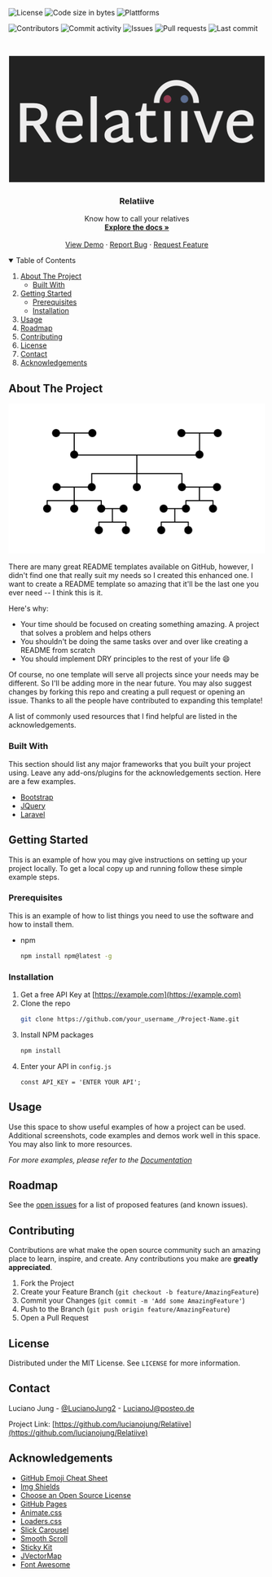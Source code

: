 
<!-- PROJECT SHIELDS -->
<!--
*** I'm using markdown "reference style" links for readability.
*** Reference links are enclosed in brackets [ ] instead of parentheses ( ).
*** See the bottom of this document for the declaration of the reference variables
*** for contributors-url, forks-url, etc. This is an optional, concise syntax you may use.
*** https://www.markdownguide.org/basic-syntax/#reference-style-links
-->
![License](https://img.shields.io/github/license/lucianojung/Relatiive)
![Code size in bytes](https://img.shields.io/github/languages/code-size/lucianojung/Relatiive)
![Plattforms](https://img.shields.io/badge/Plattforms-Android/iOS/Web-success)

![Contributors](https://img.shields.io/github/contributors/lucianojung/Relatiive)
![Commit activity](https://img.shields.io/github/commit-activity/m/lucianojung/Relatiive)
![Issues](https://img.shields.io/github/issues/lucianojung/Relatiive)
![Pull requests](https://img.shields.io/github/issues-pr/lucianojung/Relatiive)
![Last commit](https://img.shields.io/github/last-commit/lucianojung/relatiive)



<!-- PROJECT LOGO -->
<br />
<p align="center">
  <a href="https://github.com/lucianojung/Relatiive">
    <img src="Assets/Images/VorstellungsgrafikRelatiive_3.png" alt="Logo" width="512" height="250">
  </a>

  <h3 align="center">Relatiive</h3>

  <p align="center">
    Know how to call your relatives
    <br />
    <a href="https://github.com/lucianojung/Relatiive"><strong>Explore the docs »</strong></a>
    <br />
    <br />
    <a href="https://github.com/lucianojung/Relatiive">View Demo</a>
    ·
    <a href="https://github.com/lucianojung/Relatiive">Report Bug</a>
    ·
    <a href="https://github.com/lucianojung/Relatiive">Request Feature</a>
  </p>
</p>



<!-- TABLE OF CONTENTS -->
<details open="open">
  <summary>Table of Contents</summary>
  <ol>
    <li>
      <a href="#about-the-project">About The Project</a>
      <ul>
        <li><a href="#built-with">Built With</a></li>
      </ul>
    </li>
    <li>
      <a href="#getting-started">Getting Started</a>
      <ul>
        <li><a href="#prerequisites">Prerequisites</a></li>
        <li><a href="#installation">Installation</a></li>
      </ul>
    </li>
    <li><a href="#usage">Usage</a></li>
    <li><a href="#roadmap">Roadmap</a></li>
    <li><a href="#contributing">Contributing</a></li>
    <li><a href="#license">License</a></li>
    <li><a href="#contact">Contact</a></li>
    <li><a href="#acknowledgements">Acknowledgements</a></li>
  </ol>
</details>



<!-- ABOUT THE PROJECT -->
## About The Project

[![Product Name Screen Shot][product-screenshot]](https://example.com)

There are many great README templates available on GitHub, however, I didn't find one that really suit my needs so I created this enhanced one. I want to create a README template so amazing that it'll be the last one you ever need -- I think this is it.

Here's why:
* Your time should be focused on creating something amazing. A project that solves a problem and helps others
* You shouldn't be doing the same tasks over and over like creating a README from scratch
* You should implement DRY principles to the rest of your life :smile:

Of course, no one template will serve all projects since your needs may be different. So I'll be adding more in the near future. You may also suggest changes by forking this repo and creating a pull request or opening an issue. Thanks to all the people have contributed to expanding this template!

A list of commonly used resources that I find helpful are listed in the acknowledgements.

### Built With

This section should list any major frameworks that you built your project using. Leave any add-ons/plugins for the acknowledgements section. Here are a few examples.
* [Bootstrap](https://getbootstrap.com)
* [JQuery](https://jquery.com)
* [Laravel](https://laravel.com)



<!-- GETTING STARTED -->
## Getting Started

This is an example of how you may give instructions on setting up your project locally.
To get a local copy up and running follow these simple example steps.

### Prerequisites

This is an example of how to list things you need to use the software and how to install them.
* npm
  ```sh
  npm install npm@latest -g
  ```

### Installation

1. Get a free API Key at [https://example.com](https://example.com)
2. Clone the repo
   ```sh
   git clone https://github.com/your_username_/Project-Name.git
   ```
3. Install NPM packages
   ```sh
   npm install
   ```
4. Enter your API in `config.js`
   ```JS
   const API_KEY = 'ENTER YOUR API';
   ```



<!-- USAGE EXAMPLES -->
## Usage

Use this space to show useful examples of how a project can be used. Additional screenshots, code examples and demos work well in this space. You may also link to more resources.

_For more examples, please refer to the [Documentation](https://example.com)_



<!-- ROADMAP -->
## Roadmap

See the [open issues](https://github.com/othneildrew/Best-README-Template/issues) for a list of proposed features (and known issues).



<!-- CONTRIBUTING -->
## Contributing

Contributions are what make the open source community such an amazing place to learn, inspire, and create. Any contributions you make are **greatly appreciated**.

1. Fork the Project
2. Create your Feature Branch (`git checkout -b feature/AmazingFeature`)
3. Commit your Changes (`git commit -m 'Add some AmazingFeature'`)
4. Push to the Branch (`git push origin feature/AmazingFeature`)
5. Open a Pull Request



<!-- LICENSE -->
## License

Distributed under the MIT License. See `LICENSE` for more information.



<!-- CONTACT -->
## Contact

Luciano Jung - [@LucianoJung2](https://twitter.com/LucianoJung2) - LucianoJ@posteo.de

Project Link: [https://github.com/lucianojung/Relatiive](https://github.com/lucianojung/Relatiive)



<!-- ACKNOWLEDGEMENTS -->
## Acknowledgements
* [GitHub Emoji Cheat Sheet](https://www.webpagefx.com/tools/emoji-cheat-sheet)
* [Img Shields](https://shields.io)
* [Choose an Open Source License](https://choosealicense.com)
* [GitHub Pages](https://pages.github.com)
* [Animate.css](https://daneden.github.io/animate.css)
* [Loaders.css](https://connoratherton.com/loaders)
* [Slick Carousel](https://kenwheeler.github.io/slick)
* [Smooth Scroll](https://github.com/cferdinandi/smooth-scroll)
* [Sticky Kit](http://leafo.net/sticky-kit)
* [JVectorMap](http://jvectormap.com)
* [Font Awesome](https://fontawesome.com)





<!-- MARKDOWN LINKS & IMAGES -->
<!-- https://www.markdownguide.org/basic-syntax/#reference-style-links -->
[contributors-shield]: https://img.shields.io/github/contributors/lucianojung/Relatiive.svg?style=for-the-badge
[contributors-url]: https://github.com/lucianojung/Relatiive/graphs/contributors
[forks-shield]: https://img.shields.io/github/forks/lucianojung/Relatiive.svg?style=for-the-badge
[forks-url]: https://github.com/lucianojung/Relatiive/network/members
[stars-shield]: https://img.shields.io/github/stars/lucianojung/Relatiive.svg?style=for-the-badge
[stars-url]: https://github.com/lucianojung/Relatiive/stargazers
[issues-shield]: https://img.shields.io/github/issues/lucianojung/Relatiive.svg?style=for-the-badge
[issues-url]: https://github.com/lucianojung/Relatiive/issues
[license-shield]: https://img.shields.io/github/license/lucianojung/Relatiive.svg?style=for-the-badge
[license-url]: https://github.com/lucianojung/Relatiive/blob/master/LICENSE.txt
[linkedin-shield]: https://img.shields.io/badge/-LinkedIn-black.svg?style=for-the-badge&logo=linkedin&colorB=555
[linkedin-url]: https://www.linkedin.com/in/luciano-jung-3783a31a0/
[product-screenshot]: Assets/Images/familyTreeBackground.png
